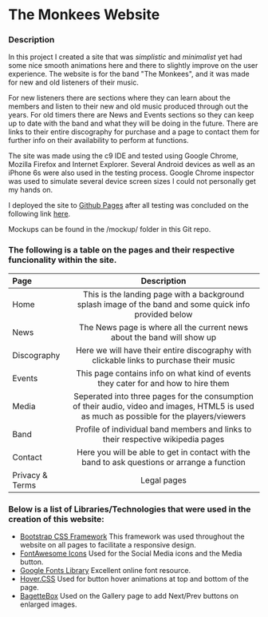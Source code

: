 # The Monkees Website

### Description

In this project I created a site that was *simplistic* and *minimalist* yet had some nice smooth animations here and there to slightly improve on the user experience.
The website is for the band "The Monkees", and it was made for new and old listeners of their music.

For new listeners there are sections where they can learn about the members and listen to their new and old music produced through out the years.
For old timers there are News and Events sections so they can keep up to date with the band and what they will be doing in the future.
There are links to their entire discography for purchase and a page to contact them for further info on their availability to perform at functions.

The site was made using the c9 IDE and tested using Google Chrome, Mozilla Firefox and Internet Explorer. Several Android devices as well as an iPhone 6s were also used in the testing process. Google Chrome inspector was used to simulate several device screen sizes I could not personally get my hands on.

I deployed the site to [Github Pages](https://pages.github.com/) after all testing was concluded on the following link [here](https://shaunza.github.io/monkees-website/index.html).

Mockups can be found in the /mockup/ folder in this Git repo.

### The following is a table on the pages and their respective funcionality within the site.

| Page | Description |
| :--- | :---: |
| Home | This is the landing page with a background splash image of the band and some quick info provided below |
| News | The News page is where all the current news about the band will show up |
| Discography | Here we will have their entire discography with clickable links to purchase their music |
|Events | This page contains info on what kind of events they cater for and how to hire them |
|Media | Seperated into three pages for the consumption of their audio, video and images, HTML5 is used as much as possible for the players/viewers |
|Band | Profile of individual band members and links to their respective wikipedia pages |
|Contact | Here you will be able to get in contact with the band to ask questions or arrange a function |
| Privacy & Terms | Legal pages |


### Below is a list of Libraries/Technologies that were used in the creation of this website:

* [Bootstrap CSS Framework](https://getbootstrap.com/)
This framework was used throughout the website on all pages to facilitate a responsive design.
* [FontAwesome Icons](https://fontawesome.com/)
Used for the Social Media icons and the Media button.
* [Google Fonts Library](https://fonts.google.com/)
Excellent online font resource.
* [Hover.CSS](http://ianlunn.github.io/Hover/)
Used for button hover animations at top and bottom of the page.
* [BagetteBox](https://feimosi.github.io/baguetteBox.js/)
Used on the Gallery page to add Next/Prev buttons on enlarged images.